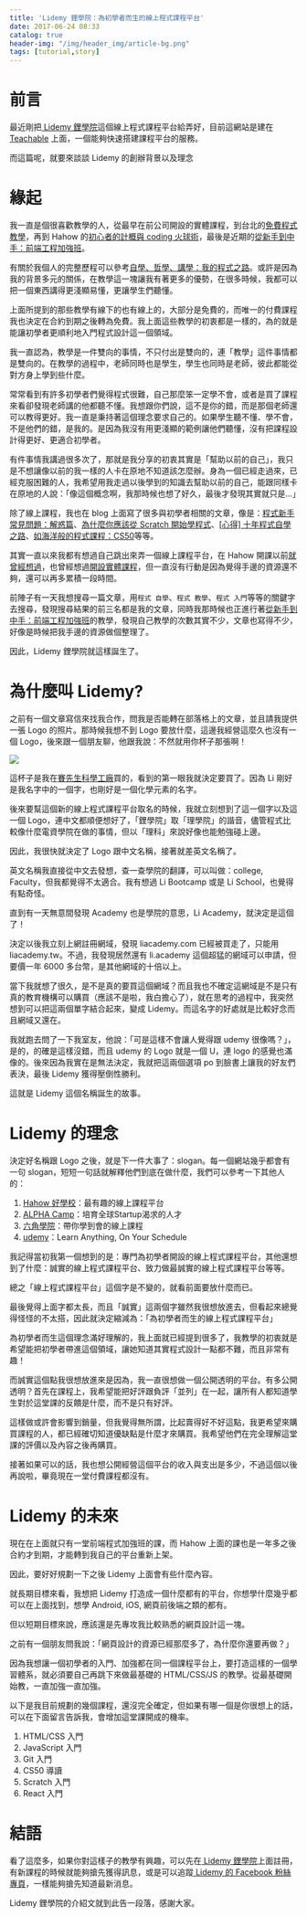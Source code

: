 ```yaml
---
title: 'Lidemy 鋰學院：為初學者而生的線上程式課程平台'
date: 2017-06-24 08:33
catalog: true
header-img: "/img/header_img/article-bg.png"
tags: [tutorial,story]
---
```

# 前言

最近剛把[ Lidemy 鋰學院](https://lidemy.teachable.com)這個線上程式課程平台給弄好，目前這網站是建在 [Teachable](https://teachable.com/) 上面，一個能夠快速搭建課程平台的服務。

而這篇呢，就要來談談 Lidemy 的創辦背景以及理念

# 緣起

我一直是個很喜歡教學的人，從最早在前公司開設的實體課程，到台北的[免費程式教學](https://github.com/aszx87410/programming-tutorial-review)，再到 Hahow 的[初心者的計概與 coding 火球術](http://course.huli.tw/)，最後是近期的[從新手到中手：前端工程加強班](https://github.com/aszx87410/frontend-intermediate-course)。

有關於我個人的完整歷程可以參考[自學、哲學、講學：我的程式之路](http://huli.logdown.com/posts/1957865-my-programming-experience-1)。或許是因為我的背景多元的關係，在教學這一塊讓我有著更多的優勢，在很多時候，我都可以把一個東西講得更淺顯易懂，更讓學生們聽懂。

上面所提到的那些教學有線下的也有線上的，大部分是免費的，而唯一的付費課程我也決定在合約到期之後轉為免費。我上面這些教學的初衷都是一樣的，為的就是能讓初學者更順利地入門程式設計這一個領域。

我一直認為，教學是一件雙向的事情，不只付出是雙向的，連「教學」這件事情都是雙向的。在教學的過程中，老師同時也是學生，學生也同時是老師，彼此都能從對方身上學到些什麼。

常常看到有許多初學者們覺得程式很難，自己那麼笨一定學不會，或者是買了課程來看卻發現老師講的他都聽不懂。我想跟你們說，這不是你的錯，而是那個老師還可以教得更好。我一直是秉持著這個理念要求自己的。如果學生聽不懂、學不會，不是他們的錯，是我的。是因為我沒有用更淺顯的範例讓他們聽懂，沒有把課程設計得更好、更適合初學者。

有件事情我講過很多次了，那就是我分享的初衷其實是「幫助以前的自己」，我只是不想讓像以前的我一樣的人卡在原地不知道該怎麼辦。身為一個已經走過來，已經克服困難的人，我希望用我走過以後學到的知識去幫助以前的自己，能跟同樣卡在原地的人說：「像這個概念啊，我那時候也想了好久，最後才發現其實就只是...」

除了線上課程，我也在 blog 上面寫了很多與初學者相關的文章，像是：[程式新手常見問題：解惑篇](http://huli.logdown.com/posts/1739139-novice-program-frequently-asked-questions-faq-articles)、[為什麼你應該從 Scratch 開始學程式](http://huli.logdown.com/posts/772671-why-you-should-start-from-scratch-to-learning-program)、[[心得] 十年程式自學之路](http://huli.logdown.com/posts/703835-experience-ten-year-programming-of-self-study-road)、[如海洋般的程式課程：CS50](http://huli.logdown.com/posts/687027-cs50-programming-course-like-ocean)等等。

其實一直以來我都有想過自己跳出來弄一個線上課程平台，在 Hahow 開課以前[就曾經想過](http://huli.logdown.com/posts/1007851-to-be-a-teacher-in-hahow)，也曾經想過[開設實體課程](https://www.facebook.com/permalink.php?story_fbid=1436444873039546&id=100000221410594)，但一直沒有行動是因為覺得手邊的資源還不夠，還可以再多累積一段時間。

前陣子有一天我想搜尋一篇文章，用`程式 自學`、`程式 教學`、`程式 入門`等等的關鍵字去搜尋，發現搜尋結果的前三名都是我的文章，同時我那時候也正進行著[從新手到中手：前端工程加強班](https://github.com/aszx87410/frontend-intermediate-course)的教學，發現自己教學的次數其實不少，文章也寫得不少，好像是時候把我手邊的資源做個整理了。

因此，Lidemy 鋰學院就這樣誕生了。

# 為什麼叫 Lidemy?

之前有一個文章寫信來找我合作，問我是否能轉在部落格上的文章，並且請我提供一張 Logo 的照片。那時候我想不到 Logo 要放什麼，這邊我經營這麼久也沒有一個 Logo，後來跟一個朋友聊，他跟我說：不然就用你杯子那張啊！

![](https://lh3.googleusercontent.com/vfspRaoQC9xwm9wFja9ljUnHlN-LMc0jLxSSd87klXwJjlxA4GdKyOE_hb7F0k6-Kx2KruD_vz9lgmGzu8ZdiDKYK1es0CLTGtb0NXEDEh0h8bwf3_ThmnXQP7CPvjGbbM4n-H7rKy5dvLKh3bmmWrBlhBeN0tQstC1egqzmUEK1bZs_nbXzSbiZD_NIy2rUZdJXzeJ4uCl21jbgNuNZJfs7i9u2PUv2k2u6T4Ut4Hg_4AaflqKfwpcPPOUGLISnzk6scVIAXHoIf9N2uA2rbIpo9u_gAItccHWT5ofCKCbaDvIVTV7uKV0hOi4r9WqEytxwnplFgwYENcCr-uJHRUmIkEzTaY8AlqkvGKgGqJ5x4PEtObBthPBh1FijGLpo0HaBJtnbTjYliIEV1Jz_3yYIGYNDPPJnDyoDz8Vo-bbqw1WRGaYH9LRMZVW_vUFz3AxpQ0Q5ybg1nCYiPkSepz8Ryx0YhwWm5nQb1zbh5T4hNx9Ifid2aV78YqUhxh0ALmDdkcFQFfjY_cQB_RSjlTezWmGrb2s_B6-0bZ2-xllYPoHNpMeDox28zymQf0VdcrjXP_1dRj_eLTQ_sJVjYWJnh4Qa9UsuMXxPmN5BdAE9ayLCUHpsMOi3TqnA43QB-0XTlPMbjlP2Eh9azNt8kEdg2qdySCM7YmIxvtXIEw=s733-no)

這杯子是我在[賽先生科學工廠](https://www.mr-sai.com/web/index.php)買的，看到的第一眼我就決定要買了。因為 Li 剛好是我名字中的一個字，也剛好是一個化學元素的名字。

後來要幫這個新的線上程式課程平台取名的時候，我就立刻想到了這一個字以及這一個 Logo，連中文都順便想好了，「鋰學院」取「理學院」的諧音，儘管程式比較像什麼電資學院在做的事情，但以「理科」來說好像也能勉強碰上邊。

因此，我很快就決定了 Logo 跟中文名稱，接著就差英文名稱了。

英文名稱我直接從中文去發想，查一查學院的翻譯，可以叫做：college, Faculty，但我都覺得不太適合。我有想過 Li Bootcamp 或是 Li School，也覺得有點奇怪。

直到有一天無意間發現 Academy 也是學院的意思，Li Academy，就決定是這個了！

決定以後我立刻上網註冊網域，發現 liacademy.com 已經被買走了，只能用 liacademy.tw。不過，我發現居然還有 li.academy 這個超猛的網域可以申請，但要價一年 6000 多台幣，是其他網域的十倍以上。

當下我就想了很久，是不是真的要買這個網域？而且我也不確定這網域是不是只有真的教育機構可以購買（應該不是啦，我白擔心了），就在思考的過程中，我突然想到可以把這兩個單字結合起來，變成 Lidemy。而這名字的好處就是比較好念而且網域又還在。

我就跑去問了一下我室友，他說：「可是這樣不會讓人覺得跟 udemy 很像嗎？」，是的，的確是這樣沒錯，而且 udemy 的 Logo 就是一個 U，連 logo 的感覺也滿像的。後來因為我實在是無法決定，我就把這兩個選項 po 到臉書上讓我的好友們表決，最後 Lidemy 獲得壓倒性勝利。

這就是 Lidemy 這個名稱誕生的故事。

# Lidemy 的理念

決定好名稱跟 Logo 之後，就是下一件大事了：slogan。每一個網站幾乎都會有一句 slogan，短短一句話就解釋他們到底在做什麼，我們可以參考一下其他人的：

1. [Hahow 好學校](https://hahow.in/)：最有趣的線上課程平台
2. [ALPHA Camp](https://tw.alphacamp.co/)：培育全球Startup渴求的人才
3. [六角學院](http://www.hexschool.com/)：帶你學到會的線上課程
4. [udemy](https://www.udemy.com/)：Learn Anything, On Your Schedule

我記得當初我第一個想到的是：專門為初學者開設的線上程式課程平台，其他還想到了什麼：誠實的線上程式課程平台、致力做最誠實的線上程式課程平台等等。

總之「線上程式課程平台」這個字是不變的，就看前面要放什麼而已。

最後覺得上面字都太長，而且「誠實」這兩個字雖然我很想放進去，但看起來總覺得怪怪的不太搭，因此就決定縮減為：「為初學者而生的線上程式課程平台」

為初學者而生這個理念滿好理解的，我上面就已經提到很多了，我教學的初衷就是希望能把初學者帶進這個領域，讓她知道其實程式設計一點都不難，而且非常有趣！

而誠實這個點我很想放進來是因為，我一直很想做一個公開透明的平台。有多公開透明？首先在課程上，我希望能把好評跟負評「並列」在一起，讓所有人都知道學生對於這堂課的反饋是什麼，而不是只有好評。

這樣做或許會影響到銷量，但我覺得無所謂，比起賣得好不好這點，我更希望來購買課程的人，都已經確切知道優缺點是什麼才來購買。我希望他們在完全理解這堂課的評價以及內容之後再購買。

接著如果可以的話，我也想公開經營這個平台的收入與支出是多少，不過這個以後再說啦，畢竟現在一堂付費課程都沒有。

# Lidemy 的未來

現在在上面就只有一堂前端程式加強班的課，而 Hahow 上面的課也是一年多之後合約才到期，才能轉到我自己的平台重新上架。

因此，要好好規劃一下之後 Lidemy 上面會有些什麼內容。

就長期目標來看，我想把 Lidemy 打造成一個什麼都有的平台，你想學什麼幾乎都可以在上面找到，想學 Android, iOS, 網頁前後端之類的都有。

但以短期目標來說，應該還是先專攻我比較熟悉的網頁設計這一塊。

之前有一個朋友問我說：「網頁設計的資源已經那麼多了，為什麼你還要再做？」

因為我想讓一個初學者的入門、加強都在同一個課程平台上，要打造這樣的一個學習體系，就必須要自己再跳下來做最基礎的 HTML/CSS/JS 的教學。從最基礎開始教，一直加強一直加強。

以下是我目前規劃的幾個課程，還沒完全確定，但如果有哪一個是你很想上的話，可以在下面留言告訴我，會增加這堂課開成的機率。

1. HTML/CSS 入門
2. JavaScript 入門
3. Git 入門
4. CS50 導讀
5. Scratch 入門
6. React 入門

# 結語

看了這麼多，如果你對這樣子的教學有興趣，可以先在[ Lidemy 鋰學院](https://lidemy.teachable.com/)上面註冊，有新課程的時候就能夠搶先獲得訊息，或是可以追蹤[ Lidemy 的 Facebook 粉絲專頁](https://www.facebook.com/lidemytw)，一樣能夠搶先知道最新消息。

Lidemy 鋰學院的介紹文就到此告一段落，感謝大家。